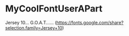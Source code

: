 # MyCoolFontUserAPart
Jersey 10... G.O.A.T...... (https://fonts.google.com/share?selection.family=Jersey+10)
